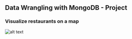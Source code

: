 ## Data Wrangling with MongoDB - Project
### Visualize restaurants on a map
![alt text](https://raw.githubusercontent.com/hrdlickajan/dmdb_restaurants/master/map.png)
